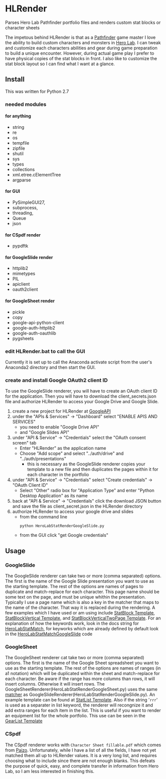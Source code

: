 # HLRender
Parses Hero Lab Pathfinder portfolio files and renders custom stat blocks or character sheets

The impetous behind HLRender is that as a [Pathfinder](https://paizo.com/pathfinder) game master I love the ability to build custom characters and monsters in [Hero Lab](https://www.wolflair.com/hero-lab-classic/).  I can tweak and customize each characters abilities and gear during game preparation to build a unique encounter.  However, during actual game play I prefer to have physical copies of the stat blocks in front.  I also like to customize the stat block layout so I can find what I want at a glance.

## Install
This was written for Python 2.7

### needed modules
#### for anything
- string
- re
- os
- tempfile
- zipfile
- shutil
- sys
- types
- collections
- xml.etree.cElementTree
- argparse
#### for GUI
- PySimpleGUI27,
- subprocess,
- threading,
- Queue
- json
#### for CSpdf render
- pypdftk
#### for GoogleSlide render
- httplib2
- mimetypes
- PIL
- apiclient
- oauth2client
#### for GoogleSheet render
- pickle
- copy
- google-api-python-client 
- google-auth-httplib2 
- google-auth-oauthlib
- pygsheets


### edit HLRender.bat to call the GUI
Currently it is set up to call the Anaconda activate script from the user's Anaconda2 directory and then start the GUI.  

### create and install Google OAuth2 client ID
To use the GoogleSlide renderer, you will have to create an OAuth client ID for the application.  Then you will have to download the client_secrets.json file and authorize HLRender to access your Google Drive and Google Slide.  

1. create a new project for HLRender at [GoogleAPI](https://console.developers.google.com/apis/dashboard)
2. under the "APIs & Services" -> "Dashboard" select "ENABLE APIS AND SERVICES" 
   - you need to enable "Google Drive API" 
   - and "Google Slides API"
3. under "API & Service" -> "Credentials" select the "OAuth consent screen" tab
   - Enter "HLRender" as the application name
   - Choose "Add scope" and select "../auth/drive" and "../auth/presentations" 
      - this is necessary as the GoogleSlide renderer copies your template to a new file and then duplicates the pages within it for each character in the portfolio
4. under "API & Service" -> "Credentials" select "Create credentials" -> "OAuth Client ID"
   - Select "Other" radio box for "Application Type" and enter "Python Desktop Application" as its name
5. back at "API & Service" -> "Credentials" click the download JSON button and save the file as client_secret.json in the HLRender directory
6. authorize HLRender to access your google drive and slides
   - from the command line
     ```
     python HeroLabStatRenderGoogleSlide.py
     ```
   - from the GUI
     click "get Google credentials"
  
## Usage
### GoogleSlide
  The GoogleSlide renderer can take two or more (comma separated) options.  The first is the name of the Google Slide presentation you want to use as the starting template.  The rest of the options are names of pages to duplicate and match-replace for each character.  This page name should be some text on the page, and must be unique whithin the presentation.  Typically I use a page name which is also a key in the matcher that maps to the name of the character.  That way it is replaced during the rendering.  A few examples which I have used or am using include [StatBlock Template](https://drive.google.com/open?id=1C5u4HXB_9jbBXUD6y8l37bxckqei6ipy5TCIRDgsZFw), [StatBlockVertical Template](https://drive.google.com/open?id=1TPJzOrotRVVM5X-tgJI6BCEtY23I_K6DweiOwooaSAE), and [StatBlockVerticalTwoPage Template](https://drive.google.com/open?id=19EYt8vSpSl6kR8-ImSKmekF4uTGCvL7_NrazZV34IWk).  For an explanation of how the keywords work, look in the docs string for [HeroLabStatMatch](HeroLabStatMatch.py), for keyworks which are already defined by default look in the [HeroLabStatMatchGoogleSlide](HeroLabStatMatchGoogleSlide.py) code

### GoogleSheet
  The GoogleSheet renderer cat take two or more (comma separated) options.  The first is the name of the Google Sheet spreadsheet you
  want to use as the starting template.  The rest of the options are names of ranges (in a1 notation) which will be duplicated within
  the sheet and match-replace for each character.  Be aware if the range has more columns than rows, it will insert columns.  Otherwise
  it will insert rows.  The GoogleSheetRenderer(HeroLabStatRenderGoogleSheet.py) uses the same [matcher](HeroLabStatMatchGoogleSlide.py) as GoogleSlideRenderer(HeroLabStatRenderGoogleSlide.py).  An example template can be found at [StatList Template](https://docs.google.com/spreadsheets/d/17gyE-L8508glDQtJGSYijMniYxOTFh3K-UmPNtXg0do/edit?usp=sharing).  Also if the string '``` rrr ```' is used as a separater in list keyword, the renderer will recongnize it and add extra ranges for each item in the list.  This is useful if you want to render an equipment list for the whole portfolio.  This use can be seen in the [GearList Template](https://docs.google.com/spreadsheets/d/1Zw0BHrzt_u9emLCK9Gpwn9y89T-lE9FJ3rsVX8v1gWM/edit?usp=sharing)

### CSpdf
  The CSpdf renderer works with ``Character Sheet fillable.pdf`` which comes from [Paizo](https://www.paizo.com).  Unfortunately, while I have a list of all the fields, I have not yet matched them all up to HLRender values.  It is a very long list, and requires choosing what to include since there are not enough blanks.  This defeats the purpose of quick, easy, and complete transfer in information from Hero Lab, so I am less interested in finishing this.
